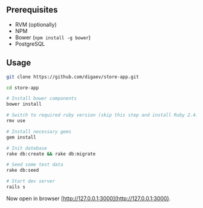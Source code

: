 ## Prerequisites

* RVM (optionally)
* NPM
* Bower (`npm install -g bower`)
* PostgreSQL

## Usage

```bash
git clone https://github.com/digaev/store-app.git

cd store-app

# Install bower components
bower install

# Switch to required ruby version (skip this step and install Ruby 2.4.1 manually if you're not familar with RVM)
rmv use

# Install necessary gems
gem install

# Init datebase
rake db:create && rake db:migrate

# Seed some test data
rake db:seed

# Start dev server
rails s
```

Now open in browser [http://127.0.0.1:3000](http://127.0.0.1:3000).
